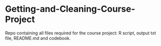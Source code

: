 # Getting-and-Cleaning-Course-Project
Repo containing all files required for the course project: R script, output txt file, README.md and codebook.
